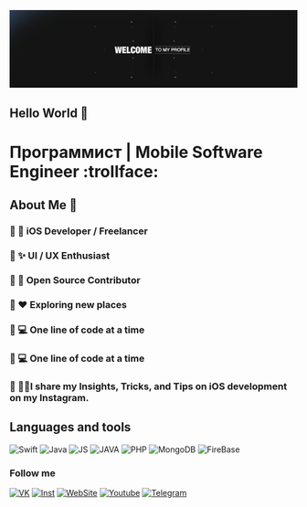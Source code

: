 [![Header](https://github.com/IosTanirbergen/iostanirbergen/blob/master/assets/welcome.gif)](http://project2863414.tilda.ws)

##  Hello World 👋


 # Программист | Mobile Software Engineer  :trollface: 

 ## About Me 🌚

 ### 🔸 📱 iOS Developer / Freelancer
 ### 🔸 ✨ UI / UX Enthusiast
 ### 🔸 📖 Open Source Contributor
 ### 🔸 ♥️ Exploring new places
 ### 🔸 💻 One line of code at a time
 ### 🔸 💻 One line of code at a time
 ### 🔸 💁🏻I share my Insights, Tricks, and Tips on iOS development on my Instagram.






## Languages and tools  
![Swift](https://img.shields.io/badge/-Swift-fd7835?style=for-the-badge&logo=Swift&logoColor=white)
![Java](https://img.shields.io/badge/-C++-Green?style=for-the-badge&logo=C++&logoColor=white)
![JS](https://img.shields.io/badge/-JavaScript-Gray?style=for-the-badge&logo=JavaScript&logoColor=white)
![JAVA](https://img.shields.io/badge/-JAVA-Red?style=for-the-badge&logo=JAva&logoColor=white)
![PHP](https://img.shields.io/badge/-PHP-yellow?style=for-the-badge&logo=PHP&logoColor=white)
![MongoDB](https://img.shields.io/badge/-MongoDB-Green?style=for-the-badge&logo=MongoDb&logoColor=white)
![FireBase](https://img.shields.io/badge/-FireBase-Perple?style=for-the-badge&logo=FireBase&logoColor=white)


### Follow me

[![VK](https://img.shields.io/badge/-VK-black?style=for-the-badge&logo=VK)](https://vk.com/id546783102)
[![Inst](https://img.shields.io/badge/-Instagram-black?style=for-the-badge&logo=instagram)](https://www.instagram.com/iamtanir/)
[![WebSite](https://img.shields.io/badge/-Website-black?style=for-the-badge&logo=Web)](http://project2863414.tilda.ws/)
[![Youtube](https://img.shields.io/badge/-Youtube-black?style=for-the-badge&logo=Youtube)](https://www.youtube.com/channel/UCe0rqy-QR0saJFIpWkmaUSg?view_as=subscriber)
[![Telegram](https://img.shields.io/badge/-Telegram-black?style=for-the-badge&logo=telegram)](@DeveloperTanirbergen)